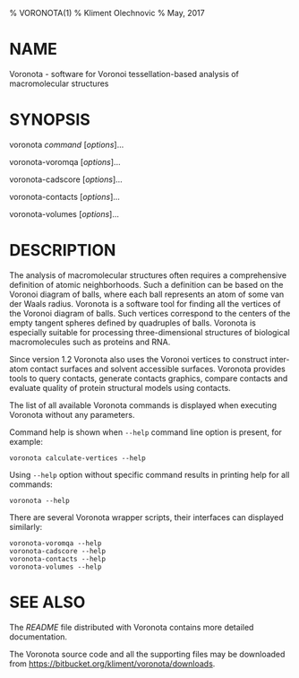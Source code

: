 % VORONOTA(1)
% Kliment Olechnovic
% May, 2017

# NAME

Voronota - software for Voronoi tessellation-based analysis of macromolecular structures

# SYNOPSIS

voronota *command* [*options*]...

voronota-voromqa [*options*]...

voronota-cadscore [*options*]...

voronota-contacts [*options*]...

voronota-volumes [*options*]...

# DESCRIPTION

The analysis of macromolecular structures often requires
a comprehensive definition of atomic neighborhoods.
Such a definition can be based on the Voronoi diagram of balls,
where each ball represents an atom of some van der Waals radius.
Voronota is a software tool for finding all the vertices
of the Voronoi diagram of balls. Such vertices correspond to
the centers of the empty tangent spheres defined by quadruples of balls.
Voronota is especially suitable for processing three-dimensional
structures of biological macromolecules such as proteins and RNA.

Since version 1.2 Voronota also uses the Voronoi vertices to construct
inter-atom contact surfaces and solvent accessible surfaces.
Voronota provides tools to query contacts, generate contacts graphics,
compare contacts and evaluate quality of protein structural models using contacts.

The list of all available Voronota commands is displayed when executing Voronota without any parameters.

Command help is shown when `--help` command line option is present, for example:

    voronota calculate-vertices --help

Using `--help` option without specific command results in printing help for all commands:

    voronota --help

There are several Voronota wrapper scripts, their interfaces can displayed similarly:

    voronota-voromqa --help
    voronota-cadscore --help
    voronota-contacts --help
    voronota-volumes --help

# SEE ALSO

The *README* file distributed with Voronota contains more detailed documentation.

The Voronota source code and all the supporting files may be downloaded from
<https://bitbucket.org/kliment/voronota/downloads>.

